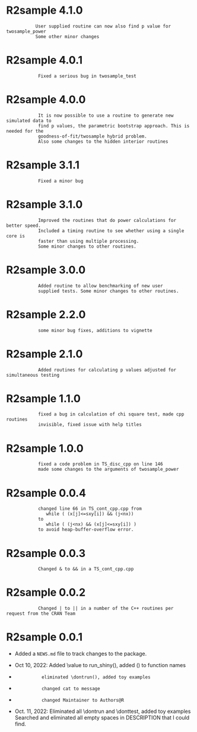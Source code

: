 # R2sample 4.1.0
               User supplied routine can now also find p value for twosample_power
               Some other minor changes
               
# R2sample 4.0.1
                Fixed a serious bug in twosample_test  
                 
# R2sample 4.0.0
                It is now possible to use a routine to generate new simulated data to
                find p values, the parametric bootstrap approach. This is needed for the
                goodness-of-fit/twosample hybrid problem.
                Also some changes to the hidden interior routines 
                  
# R2sample 3.1.1
                Fixed a minor bug
                
# R2sample 3.1.0
                Improved the routines that do power calculations for better speed. 
                Included a timing routine to see whether using a single core is 
                faster than using multiple processing.
                Some minor changes to other routines.
# R2sample 3.0.0

                Added routine to allow benchmarking of new user
                supplied tests. Some minor changes to other routines.
                   
# R2sample 2.2.0
                some minor bug fixes, additions to vignette
                
# R2sample 2.1.0
                Added routines for calculating p values adjusted for simultaneous testing
                
# R2sample 1.1.0
                fixed a bug in calculation of chi square test, made cpp routines 
                invisible, fixed issue with help titles
                  
# R2sample 1.0.0
 
                fixed a code problem in TS_disc_cpp on line 146
                made some changes to the arguments of twosample_power   

# R2sample 0.0.4

                changed line 66 in TS_cont_cpp.cpp from 
                   while ( (x[j]<=sxy[i]) && (j<nx))
                to
                   while ( (j<nx) && (x[j]<=sxy[i]) )   
                to avoid heap-buffer-overflow error.   
                   

# R2sample 0.0.3

                Changed & to && in a TS_cont_cpp.cpp

# R2sample 0.0.2

                Changed | to || in a number of the C++ routines per request from the CRAN Team  

# R2sample 0.0.1

* Added a `NEWS.md` file to track changes to the package.

* Oct 10, 2022: Added \value to run_shiny(), added () to function names
*               eliminated \dontrun(), added toy examples
*               changed cat to message
*               changed Maintainer to Authors@R  
* Oct. 11, 2022: Eliminated all \dontrun and \donttest, added toy examples
                 Searched and eliminated all empty spaces in DESCRIPTION that I could find.  


              
